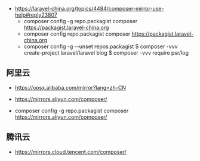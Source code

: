 * https://laravel-china.org/topics/4484/composer-mirror-use-help#reply23807
    * composer config -g repo.packagist composer https://packagist.laravel-china.org
    * composer config repo.packagist composer https://packagist.laravel-china.org
    * composer config -g --unset repos.packagist
    $ composer -vvv create-project laravel/laravel blog
    $ composer -vvv require psr/log

    
    
## 阿里云
- https://opsx.alibaba.com/mirror?lang=zh-CN
- https://mirrors.aliyun.com/composer/

- composer config -g repo.packagist composer https://mirrors.aliyun.com/composer/

## 腾讯云
- https://mirrors.cloud.tencent.com/composer/    